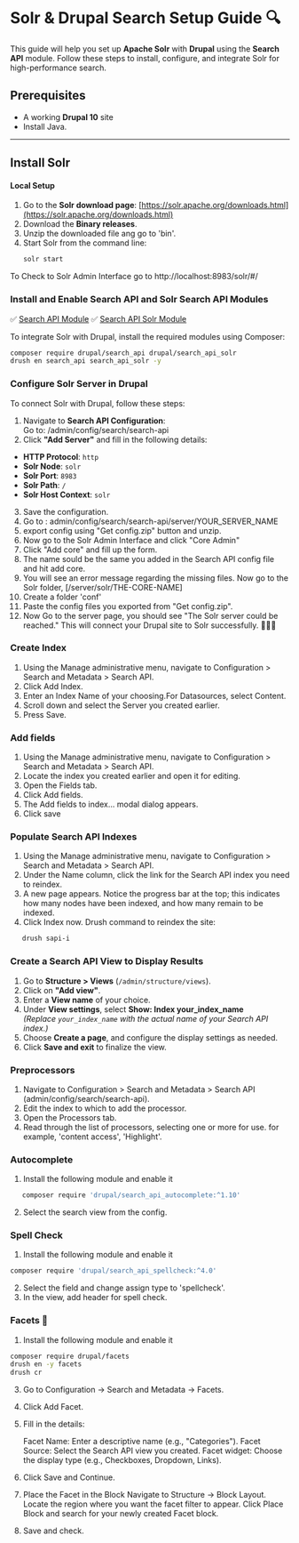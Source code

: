 # Solr & Drupal Search Setup Guide 🔍

This guide will help you set up **Apache Solr** with **Drupal** using the **Search API** module. Follow these steps to install, configure, and integrate Solr for high-performance search.

## Prerequisites
- A working **Drupal 10** site 
- Install Java.

---

## Install Solr

#### Local Setup 


1. Go to the **Solr download page**: [https://solr.apache.org/downloads.html](https://solr.apache.org/downloads.html)
2. Download the **Binary releases**.
3. Unzip the downloaded file ang go to 'bin'.
4. Start Solr from the command line:
   ```sh
   solr start
   ```
To Check to Solr Admin Interface go to http://localhost:8983/solr/#/

### Install and Enable Search API and Solr Search API Modules

✅ [Search API Module](https://www.drupal.org/project/search_api)
✅ [Search API Solr Module](https://www.drupal.org/project/search_api_solr)

To integrate Solr with Drupal, install the required modules using Composer:

```sh
composer require drupal/search_api drupal/search_api_solr
drush en search_api search_api_solr -y
```

### Configure Solr Server in Drupal

To connect Solr with Drupal, follow these steps:

1. Navigate to **Search API Configuration**:  
   Go to:  /admin/config/search/search-api
2. Click **"Add Server"** and fill in the following details:

- **HTTP Protocol**: `http`
- **Solr Node**: `solr`
- **Solr Port**: `8983`
- **Solr Path**: `/`
- **Solr Host Context**: `solr`

3. Save the configuration.
4. Go to : admin/config/search/search-api/server/YOUR_SERVER_NAME
5. export config using "Get config.zip" button and unzip.
6. Now go to the Solr Admin Interface and click "Core Admin"
7. Click "Add core" and fill up the form.
8. The name sould be the same you added in the Search API config file and hit add core.
9. You will see an error message regarding the missing files. Now go to the Solr folder, [/server/solr/THE-CORE-NAME]
10. Create a folder 'conf'
11. Paste the config files you exported from "Get config.zip".
12. Now Go to the server page, you should see "The Solr server could be reached."
This will connect your Drupal site to Solr successfully. 🚀🚀🚀

### Create Index
1. Using the Manage administrative menu, navigate to Configuration > Search and Metadata > Search API.
2. Click Add Index.
3. Enter an Index Name of your choosing.For Datasources, select Content.
4. Scroll down and select the Server you created earlier.
5. Press Save.
### Add fields
1. Using the Manage administrative menu, navigate to Configuration > Search and Metadata > Search API.
2. Locate the index you created earlier and open it for editing.
3. Open the Fields tab.
4. Click Add fields.
5. The Add fields to index... modal dialog appears.
6. Click save
### Populate Search API Indexes
1. Using the Manage administrative menu, navigate to Configuration > Search and Metadata > Search API.
2. Under the Name column, click the link for the Search API index you need to reindex.
3. A new page appears. Notice the progress bar at the top; this indicates how many nodes have been indexed, and how many remain to be indexed.
4. Click Index now.
     Drush command to reindex the site:
```sh
   drush sapi-i
```

### Create a Search API View to Display Results
1. Go to **Structure > Views** (`/admin/structure/views`).
2. Click on **"Add view"**.
3. Enter a **View name** of your choice.
4. Under **View settings**, select **Show: Index your_index_name**  
   *(Replace `your_index_name` with the actual name of your Search API index.)*
5. Choose **Create a page**, and configure the display settings as needed.
6. Click **Save and exit** to finalize the view.

### Preprocessors
1. Navigate to Configuration > Search and Metadata > Search API (admin/config/search/search-api).
2. Edit the index to which to add the processor.
3. Open the Processors tab.
4. Read through the list of processors, selecting one or more for use. for example, 'content access', 'Highlight'.

### Autocomplete
1. Install the following module and enable it
```sh
   composer require 'drupal/search_api_autocomplete:^1.10'
```
2. Select the search view from the config.
   
### Spell Check
1. Install the following module and enable it
```sh
composer require 'drupal/search_api_spellcheck:^4.0'
```
2. Select the field and change assign type to 'spellcheck'.
3. In the view, add header for spell check.
   
### Facets 🎯
1. Install the following module and enable it
```sh
composer require drupal/facets
drush en -y facets
drush cr
```

3.  Go to Configuration → Search and Metadata → Facets.
4. Click Add Facet.
5. Fill in the details:

    Facet Name: Enter a descriptive name (e.g., "Categories").
    Facet Source: Select the Search API view you created.
    Facet widget: Choose the display type (e.g., Checkboxes, Dropdown, Links).

6. Click Save and Continue.
7. Place the Facet in the Block
    Navigate to Structure → Block Layout.
    Locate the region where you want the facet filter to appear.
    Click Place Block and search for your newly created Facet block.
8. Save and check.
   
